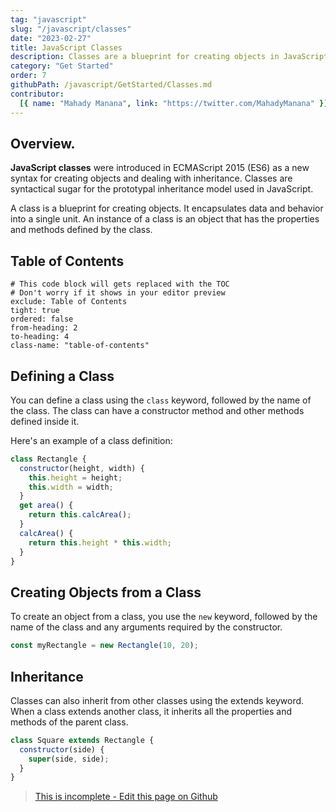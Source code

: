 ```yaml
---
tag: "javascript"
slug: "/javascript/classes"
date: "2023-02-27"
title: JavaScript Classes
description: Classes are a blueprint for creating objects in JavaScript that allow for defining properties and methods that the objects can have.."
category: "Get Started"
order: 7
githubPath: /javascript/GetStarted/Classes.md
contributor:
  [{ name: "Mahady Manana", link: "https://twitter.com/MahadyManana" }]
---
```


## Overview.

**JavaScript classes** were introduced in ECMAScript 2015 (ES6) as a new syntax for creating objects and dealing with inheritance. Classes are syntactical sugar for the prototypal inheritance model used in JavaScript.

A class is a blueprint for creating objects. It encapsulates data and behavior into a single unit. An instance of a class is an object that has the properties and methods defined by the class.

## Table of Contents

```toc
# This code block will gets replaced with the TOC
# Don't worry if it shows in your editor preview
exclude: Table of Contents
tight: true
ordered: false
from-heading: 2
to-heading: 4
class-name: "table-of-contents"
```

## Defining a Class

You can define a class using the `class` keyword, followed by the name of the class. The class can have a constructor method and other methods defined inside it.

Here's an example of a class definition:

```javascript
class Rectangle {
  constructor(height, width) {
    this.height = height;
    this.width = width;
  }
  get area() {
    return this.calcArea();
  }
  calcArea() {
    return this.height * this.width;
  }
}
```

## Creating Objects from a Class

To create an object from a class, you use the `new` keyword, followed by the name of the class and any arguments required by the constructor.

```javascript
const myRectangle = new Rectangle(10, 20);
```

## Inheritance

Classes can also inherit from other classes using the extends keyword. When a class extends another class, it inherits all the properties and methods of the parent class.

```javascript
class Square extends Rectangle {
  constructor(side) {
    super(side, side);
  }
}
```

> <a href="https://github.com/mahady-manana/betatuto-docs/tree/main/docs/javascript/GetStarted/Classes.md" target="_blank">This is incomplete - Edit this page on Github</a>

